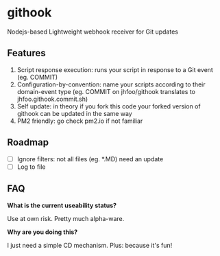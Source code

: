 # githook
Nodejs-based Lightweight webhook receiver for Git updates

## Features
1. Script response execution: runs your script in response to a Git event (eg. COMMIT)
2. Configuration-by-convention: name your scripts according to their domain-event type (eg. COMMIT on jhfoo/githook translates to jhfoo.githook.commit.sh)
3. Self update: in theory if you fork this code your forked version of githook can be updated in the same way
4. PM2 friendly: go check pm2.io if not familiar

## Roadmap
- [ ] Ignore filters: not all files (eg. \*.MD) need an update
- [ ] Log to file

## FAQ
**What is the current useability status?**

Use at own risk. Pretty much alpha-ware.

**Why are you doing this?**

I just need a simple CD mechanism. Plus: because it's fun!
